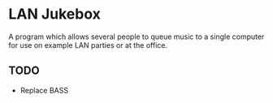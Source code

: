LAN Jukebox
==========

A program which allows several people to queue music to a single computer for use on example LAN parties or at the office.

TODO
----

* Replace BASS